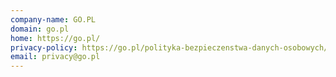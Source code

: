 ```yaml
---
company-name: GO.PL
domain: go.pl
home: https://go.pl/
privacy-policy: https://go.pl/polityka-bezpieczenstwa-danych-osobowych/
email: privacy@go.pl
---
```




